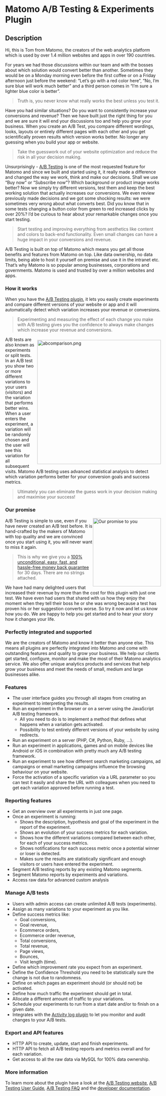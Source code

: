 # Matomo A/B Testing & Experiments Plugin

## Description

Hi, this is Tom from Matomo, the creators of the web analytics platform which is used by over 1.4 million websites and apps in over 190 countries.

For years we had those discussions within our team and with the bosses about which solution would convert better than another. Sometimes they would be on a Monday morning even before the first coffee or on a Friday afternoon just before the weekend: “Let’s go with a red color here”, “No, I’m sure blue will work much better” and a third person comes in “I’m sure a lighter blue color is better”.

> Truth is, you never know what really works the best unless you test it.

Have you had similar situations? Do you want to consistently increase your conversions and revenue? Then we have built just the right thing for you and we are sure it will end your discussions too and help you grow your business. When you create an A/B Test, you compare different wordings, looks, layouts or entirely different pages with each other and you get scientifically proven results which version works better. No longer any guessing when you build your app or website.

> Take the guesswork out of your website optimization and reduce the risk in all your decision making.

Unsurprisingly - [A/B Testing](https://www.ab-tests.net) is one of the most requested feature for Matomo and since we built and started using it, it really made a difference and changed the way we work, think and make our decisions. Shall we use “Buy now” or “Subscribe now”? Which background or product image works better? Now we simply try different versions, test them and keep the best working solution that actually increases our conversions. We even review previously made decisions and we got some shocking results: we were sometimes very wrong about what converts best. Did you know that in some tests changing a button color from green to red increased clicks by over 20%? I’d be curious to hear about your remarkable changes once you start testing.

> Start testing and improving everything from aesthetics like content and colors to back-end functionality. Even small changes can have a huge impact in your conversions and revenue.

A/B Testing is built on top of Matomo which means you get all those benefits and features from Matomo on top. Like data ownership, no data limits, being able to host it yourself on premise and use it in the intranet etc. That’s why Matomo is so popular among businesses, corporations and governments. Matomo is used and trusted by over a million websites and apps.

### How it works

When you have the [A/B Testing plugin](https://www.ab-tests.net), it lets you easily create experiments and compare different versions of your website or app and it will automatically detect which variation increases your revenue or conversions. 

> Experimenting and measuring the effect of each change you make with A/B testing gives you the confidence to always make changes which increase your revenue and conversions.
 
<img src="//www.ab-tests.net/innocraft/abcomparison.png" style="width: 400px;float: right;margin-bottom: 10px;margin-left: 10px;margin-top: 10px;" alt="abcomparison.png">A/B tests are also known as experiments or split tests. In an A/B test you show two or more different variations to your 
users (visitors) and the variation that performs better wins. When a user enters the experiment, a variation will be 
randomly chosen and the user will see this variation for all subsequent visits. Matomo A/B testing uses 
advanced statistical analysis to detect which variation performs better for your conversion goals and success metrics.

> Ultimately you can eliminate the guess work in your decision making and maximise your success! 

### Our promise 

<a href="https://shop.matomo.org/refund-policy/" target="_blank"><img src="https://shop.matomo.org/wp-content/uploads/2016/10/money_back-300x294.png" style="width:220px;float:right;margin-bottom: 10px;" alt="Our promise to you"></a>A/B Testing is simple to use, even if you have never created an A/B test before. It is hand-crafted by the makers of Matomo with top quality and we are convinced once you start using it, you will never want to miss it again. 

> This is why we give you a [100% unconditional, easy, fast, and hassle-free money back guarantee](https://shop.matomo.org/refund-policy/) for 30 days. There are no strings attached.

We have had many delighted users that increased their revenue by more than the cost for this plugin with just one test. We have even had users that shared with us how they enjoy the moment when they tell their boss he or she was wrong because a test has proven his or her suggestion converts worse. So try it now and let us know how you do. We are happy to help you get started and to hear your story how it changes your life.

### Perfectly integrated and supported

We are the creators of Matomo and know it better than anyone else. This means all plugins are perfectly integrated into Matomo and come with outstanding features and quality to grow your business. We help our clients get started, configure, monitor and make the most of their Matomo analytics service. We also offer unique analytics products and services that help grow your business and meet the needs of small, medium and large businesses alike.

### Features

* The user interface guides you through all stages from creating an experiment to interpreting the results.
* Run an experiment in the browser or on a server using the JavaScript A/B testing framework.
  * All you need to do is to implement a method that defines what happens when a variation gets activated.
  * Possibility to test entirely different versions of your website by using redirects.
* Run an experiment on a server (PHP, C#, Python, Ruby, ...).
* Run an experiment in applications, games and on mobile devices like Android or iOS in combination with pretty much any A/B testing framework.
* Run an experiment to see how different search marketing campaigns, ad campaigns or email marketing campaigns influence the browsing behaviour on your website.
* Force the activation of a specific variation via a URL parameter so you can test it easily and share the URL with colleagues when you need to get each variation approved before running a test.

### Reporting features

* Get an overview over all experiments in just one page.
* Once an experiment is running:
  * Shows the description, hypothesis and goal of the experiment in the report of the experiment.
  * Shows an evolution of your success metrics for each variation.
  * Shows how the different variations compared between each other, for each of your success metrics.
  * Shows notifications for each success metric once a potential winner or loser is detected.
  * Makes sure the results are statistically significant and enough visitors or users have entered the experiment.
* Segment A/B testing reports by any existing Matomo segments.
* Segment Matomo reports by experiments and variations.
* Access raw data for advanced custom analysis

### Manage A/B tests

* Users with admin access can create unlimited A/B tests (experiments).
* Assign as many variations to your experiment as you like.
* Define success metrics like:
    * Goal conversions,
    * Goal revenue,
    * Ecommerce orders,
    * Ecommerce order revenue,
    * Total conversions,
    * Total revenue,
    * Page views,
    * Bounces,
    * Visit length (time).
* Define which improvement rate you expect from an experiment. 
* Define the Confidence Threshold you need to be statistically sure the change is not due to randomness.
* Define on which pages an experiment should (or should not) be activated. 
* Define how much traffic the experiment should get in total.
* Allocate a different amount of traffic to your variations.
* Schedule your experiments to run from a start date and/or to finish on a given date.
* Integrates with the [Activity log plugin](https://plugins.matomo.org/ActivityLog) to let you monitor and audit changes to your A/B tests.

### Export and API features

* HTTP API to create, update, start and finish experiments.
* HTTP API to fetch all A/B testing reports and metrics overall and for each variation.
* Get access to all the raw data via MySQL for 100% data ownership.

### More information 

To learn more about the plugin have a look at the [A/B Testing website](https://www.ab-tests.net), 
[A/B Testing User Guide](https://matomo.org/docs/ab-testing/), [A/B Testing FAQ](https://matomo.org/faq/ab-testing/) and the [developer documentation](https://developer.matomo.org/guides/ab-tests).
